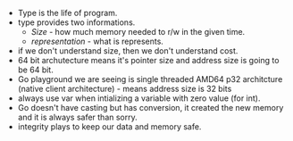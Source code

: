 -   Type is the life of program.
-   type provides two informations.
    -   _Size_ - how much memory needed to r/w in the given time.
    -   _representation_ - what is represents.
-   if we don't understand size, then we don't understand cost.
-   64 bit archutecture means it's pointer size and address size is going to be 64 bit.
-   Go playground we are seeing is single threaded AMD64 p32 architcture (native client architecture) - means address size is 32 bits
-   always use var when intializing a variable with zero value (for int).
-   Go doesn't have casting but has conversion, it created the new memory and it is always safer than sorry.
-   integrity plays to keep our data and memory safe.

